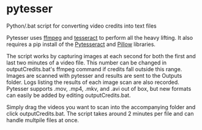 # pytesser
Python/.bat script for converting video credits into text files

Pytesser uses [ffmpeg](https://ffmpeg.org/download.html) and [tesseract](https://github.com/tesseract-ocr/tesseract/wiki) to perform all the heavy lifting. It also requires a pip install of the [Pytesseract](https://pypi.python.org/pypi/pytesseract/0.1) and [Pillow](https://python-pillow.org/) libraries. 

The script works by capturing images at each second for both the first and last two minutes of a video file. This number can be changed in outputCredits.bat's ffmpeg command if credits fall outside this range. Images are scanned with pytesser and results are sent to the Outputs folder. Logs listing the results of each image scan are also recorded. Pytesser supports .mov, .mp4, .mkv, and .avi out of box, but new formats can easily be added by editing outputCredits.bat. 

Simply drag the videos you want to scan into the accompanying folder and click outputCredits.bat. The script takes around 2 minutes per file and can handle multpile files at once. 
